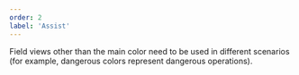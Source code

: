```yaml
---
order: 2
label: 'Assist'
---
```


Field views other than the main color need to be used in different scenarios (for example, dangerous colors represent dangerous operations).
